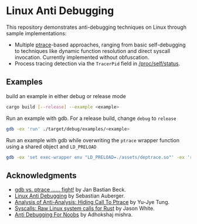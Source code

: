 # Linux Anti Debugging

This repository demonstrates anti-debugging techniques on Linux through sample implementations:
- Multiple [ptrace](https://man7.org/linux/man-pages/man2/ptrace.2.html)-based approaches, ranging from basic self-debugging to techniques like dynamic function resolution and direct syscall invocation. Currently implemented without obfuscation.
- Process tracing detection via the `TracerPid` field in [/proc/self/status](https://man7.org/linux/man-pages/man5/proc_pid_status.5.html).


## Examples
build an example in either debug or release mode
```bash
cargo build [--release] --example <example>
```

Run an example with gdb. For a release build, change `debug` to `release`
```bash
gdb -ex 'run' ./target/debug/examples/<example>
```

Run an example with gdb while overwriting the `ptrace` wrapper function using a shared object and `LD_PRELOAD`
```bash
gdb -ex 'set exec-wrapper env "LD_PRELOAD=./assets/deptrace.so"' -ex 'run' ./target/debug/examples/<example>
```

## Acknowledgments
- [gdb vs. ptrace ...... fight!](https://sites.google.com/site/janbeck/cybersecurity-and-reverse-engineering-fun/gdb-vs-ptrace-fight) by Jan Bastian Beck.
- [Linux Anti Debugging](https://seblau.github.io/posts/linux-anti-debugging) by Sebastian Auberger.
- [Analysis of Anti-Analysis: Hiding Call To Ptrace](https://github.com/yellowbyte/analysis-of-anti-analysis/blob/develop/research/hiding_call_to_ptrace/hiding_call_to_ptrace.md) by Yu-Jye Tung.
- [Syscalls: Raw Linux system calls for Rust](https://github.com/jasonwhite/syscalls) by Jason White.
- [Anti Debugging For Noobs](https://web.archive.org/web/20201205023553/https://adhokshajmishraonline.in/anti-debugging-for-noobs.html) by Adhokshaj mishra.